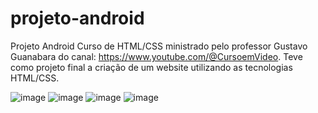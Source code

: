 # projeto-android
Projeto Android
Curso de HTML/CSS ministrado pelo professor Gustavo Guanabara do canal: https://www.youtube.com/@CursoemVideo.
Teve como projeto final a criação de um website utilizando as tecnologias HTML/CSS.

![image](https://github.com/EricSouzaa/projeto-android/assets/75805969/84de3e5c-0f09-49fa-8e32-7836cb54c0f4)
![image](https://github.com/EricSouzaa/projeto-android/assets/75805969/61e67fa0-f45d-4662-88ba-8b3ef1158a13)
![image](https://github.com/EricSouzaa/projeto-android/assets/75805969/c5c9497e-3a92-4c73-b111-ed37da6ae93e)
![image](https://github.com/EricSouzaa/projeto-android/assets/75805969/6217badb-497b-44c3-b152-85595aa0d074)
